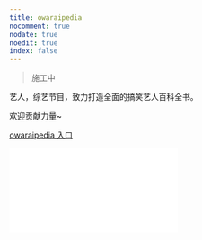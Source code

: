 ```yaml
---
title: owaraipedia
nocomment: true
nodate: true
noedit: true
index: false
---
```


> 施工中

艺人，综艺节目，致力打造全面的搞笑艺人百科全书。

欢迎贡献力量~

[owaraipedia 入口](https://owaraipedia.netlify.com/)

<iframe src="//player.bilibili.com/player.html?aid=30574862&cid=53358135&page=1" scrolling="no" border="0" frameborder="no" framespacing="0" allowfullscreen="true"> </iframe>
